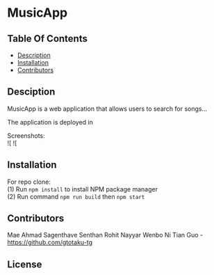 # MusicApp

## Table Of Contents

  * [Description](#description)
  * [Installation](#installation)
  * [Contributors](#contributors)
   

## Desciption

MusicApp is a web application that allows users to search for songs... <br>

The application is deployed in 

Screenshots: <br>
![
![
  

## Installation

For repo clone: <br>
(1) Run `npm install` to install NPM package manager <br>
(2) Run command `npm run build` then `npm start` <br>


## Contributors

Mae Ahmad
Sagenthave Senthan
Rohit Nayyar
Wenbo Ni
Tian Guo - https://github.com/gtotaku-tg <br>

## License
